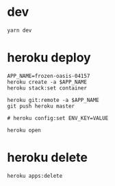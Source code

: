 # dev
```
yarn dev
```

# heroku deploy
```
APP_NAME=frozen-oasis-04157
heroku create -a $APP_NAME
heroku stack:set container

heroku git:remote -a $APP_NAME
git push heroku master

# heroku config:set ENV_KEY=VALUE

heroku open
```

# heroku delete
```
heroku apps:delete
 ```
